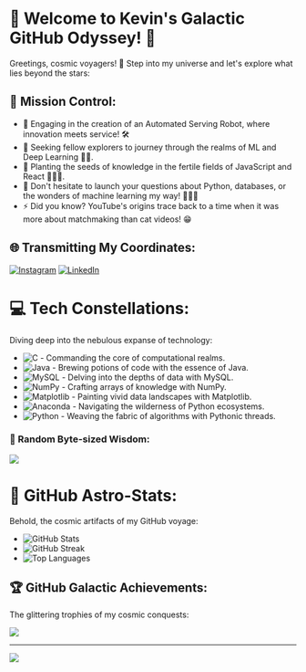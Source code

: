 # 🌟 Welcome to Kevin's Galactic GitHub Odyssey! 🚀

Greetings, cosmic voyagers! 🌌 Step into my universe and let's explore what lies beyond the stars:

## 🤖 Mission Control:

- 🔭 Engaging in the creation of an Automated Serving Robot, where innovation meets service! 🛠️
- 👯 Seeking fellow explorers to journey through the realms of ML and Deep Learning 🤖🧠.
- 🌱 Planting the seeds of knowledge in the fertile fields of JavaScript and React 👨🏽‍🎓.
- 💬 Don't hesitate to launch your questions about Python, databases, or the wonders of machine learning my way! 🧑🏽‍🏫
- ⚡ Did you know? YouTube's origins trace back to a time when it was more about matchmaking than cat videos! 😁

## 🌐 Transmitting My Coordinates:

[![Instagram](https://img.shields.io/badge/Instagram-%23E4405F.svg?logo=Instagram&logoColor=white)](https://instagram.com/kevinaddis101) [![LinkedIn](https://img.shields.io/badge/LinkedIn-%230077B5.svg?logo=linkedin&logoColor=white)](https://in.linkedin.com/in/kevin-k-thomas-39015b227)

# 💻 Tech Constellations:

Diving deep into the nebulous expanse of technology:

- ![C](https://img.shields.io/badge/c-%2300599C.svg?style=for-the-badge&logo=c&logoColor=white) - Commanding the core of computational realms.
- ![Java](https://img.shields.io/badge/java-%23ED8B00.svg?style=for-the-badge&logo=openjdk&logoColor=white) - Brewing potions of code with the essence of Java.
- ![MySQL](https://img.shields.io/badge/mysql-%2300000f.svg?style=for-the-badge&logo=mysql&logoColor=white) - Delving into the depths of data with MySQL.
- ![NumPy](https://img.shields.io/badge/numpy-%23013243.svg?style=for-the-badge&logo=numpy&logoColor=white) - Crafting arrays of knowledge with NumPy.
- ![Matplotlib](https://img.shields.io/badge/Matplotlib-%23ffffff.svg?style=for-the-badge&logo=Matplotlib&logoColor=black) - Painting vivid data landscapes with Matplotlib.
- ![Anaconda](https://img.shields.io/badge/Anaconda-%2344A833.svg?style=for-the-badge&logo=anaconda&logoColor=white) - Navigating the wilderness of Python ecosystems.
- ![Python](https://img.shields.io/badge/python-3670A0?style=for-the-badge&logo=python&logoColor=ffdd54) - Weaving the fabric of algorithms with Pythonic threads.

### 🎨 Random Byte-sized Wisdom:
![](https://quotes-github-readme.vercel.app/api?type=vertical&theme=radical)

# 🚀 GitHub Astro-Stats:

Behold, the cosmic artifacts of my GitHub voyage:

- ![GitHub Stats](https://github-readme-stats.vercel.app/api?username=Kevin-1001&theme=dark&hide_border=false&include_all_commits=false&count_private=false)
- ![GitHub Streak](https://github-readme-streak-stats.herokuapp.com/?user=Kevin-1001&theme=dark&hide_border=false)
- ![Top Languages](https://github-readme-stats.vercel.app/api/top-langs/?username=Kevin-1001&theme=dark&hide_border=false&include_all_commits=false&count_private=false&layout=compact)

## 🏆 GitHub Galactic Achievements:

The glittering trophies of my cosmic conquests:

![](https://github-profile-trophy.vercel.app/?username=Kevin-1001&theme=monokai&no-frame=false&no-bg=true&margin-w=4)

---

[![](https://visitcount.itsvg.in/api?id=Kevin-1001&icon=9&color=2)](https://visitcount.itsvg.in)

<!-- Crafted with cosmic love and GPT-3 magic. -->
